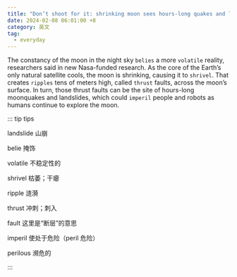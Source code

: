 ```yaml
---
title: "Don’t shoot for it: shrinking moon sees hours-long quakes and landslides"
date: 2024-02-08 06:01:00 +8
category: 英文
tag:
  - everyday
---
```


The constancy of the moon in the night sky `belies` a more `volatile` reality, researchers said in new Nasa-funded research. As the core of the Earth’s only natural satellite cools, the moon is shrinking, causing it to `shrivel`. That creates `ripples` tens of meters high, called `thrust` faults, across the moon’s surface. In turn, those thrust faults can be the site of hours-long moonquakes and landslides, which could `imperil` people and robots as humans continue to explore the moon.

::: tip tips

landslide 山崩

belie 掩饰

volatile 不稳定性的

shrivel 枯萎；干瘪

ripple 涟漪

thrust 冲刺；刺入

fault 这里是“断层”的意思

imperil 使处于危险（peril 危险）

perilous 濒危的

:::
